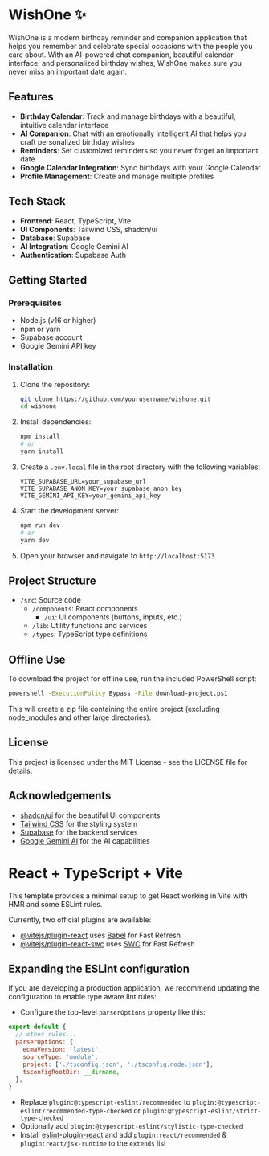 # WishOne ✨

WishOne is a modern birthday reminder and companion application that helps you remember and celebrate special occasions with the people you care about. With an AI-powered chat companion, beautiful calendar interface, and personalized birthday wishes, WishOne makes sure you never miss an important date again.

## Features

- **Birthday Calendar**: Track and manage birthdays with a beautiful, intuitive calendar interface
- **AI Companion**: Chat with an emotionally intelligent AI that helps you craft personalized birthday wishes
- **Reminders**: Set customized reminders so you never forget an important date
- **Google Calendar Integration**: Sync birthdays with your Google Calendar
- **Profile Management**: Create and manage multiple profiles

## Tech Stack

- **Frontend**: React, TypeScript, Vite
- **UI Components**: Tailwind CSS, shadcn/ui
- **Database**: Supabase
- **AI Integration**: Google Gemini AI
- **Authentication**: Supabase Auth

## Getting Started

### Prerequisites

- Node.js (v16 or higher)
- npm or yarn
- Supabase account
- Google Gemini API key

### Installation

1. Clone the repository:
   ```bash
   git clone https://github.com/yourusername/wishone.git
   cd wishone
   ```

2. Install dependencies:
   ```bash
   npm install
   # or
   yarn install
   ```

3. Create a `.env.local` file in the root directory with the following variables:
   ```
   VITE_SUPABASE_URL=your_supabase_url
   VITE_SUPABASE_ANON_KEY=your_supabase_anon_key
   VITE_GEMINI_API_KEY=your_gemini_api_key
   ```

4. Start the development server:
   ```bash
   npm run dev
   # or
   yarn dev
   ```

5. Open your browser and navigate to `http://localhost:5173`

## Project Structure

- `/src`: Source code
  - `/components`: React components
    - `/ui`: UI components (buttons, inputs, etc.)
  - `/lib`: Utility functions and services
  - `/types`: TypeScript type definitions

## Offline Use

To download the project for offline use, run the included PowerShell script:

```bash
powershell -ExecutionPolicy Bypass -File download-project.ps1
```

This will create a zip file containing the entire project (excluding node_modules and other large directories).

## License

This project is licensed under the MIT License - see the LICENSE file for details.

## Acknowledgements

- [shadcn/ui](https://ui.shadcn.com/) for the beautiful UI components
- [Tailwind CSS](https://tailwindcss.com/) for the styling system
- [Supabase](https://supabase.io/) for the backend services
- [Google Gemini AI](https://ai.google.dev/) for the AI capabilities

# React + TypeScript + Vite

This template provides a minimal setup to get React working in Vite with HMR and some ESLint rules.

Currently, two official plugins are available:

- [@vitejs/plugin-react](https://github.com/vitejs/vite-plugin-react/blob/main/packages/plugin-react/README.md) uses [Babel](https://babeljs.io/) for Fast Refresh
- [@vitejs/plugin-react-swc](https://github.com/vitejs/vite-plugin-react-swc) uses [SWC](https://swc.rs/) for Fast Refresh

## Expanding the ESLint configuration

If you are developing a production application, we recommend updating the configuration to enable type aware lint rules:

- Configure the top-level `parserOptions` property like this:

```js
export default {
  // other rules...
  parserOptions: {
    ecmaVersion: 'latest',
    sourceType: 'module',
    project: ['./tsconfig.json', './tsconfig.node.json'],
    tsconfigRootDir: __dirname,
  },
}
```

- Replace `plugin:@typescript-eslint/recommended` to `plugin:@typescript-eslint/recommended-type-checked` or `plugin:@typescript-eslint/strict-type-checked`
- Optionally add `plugin:@typescript-eslint/stylistic-type-checked`
- Install [eslint-plugin-react](https://github.com/jsx-eslint/eslint-plugin-react) and add `plugin:react/recommended` & `plugin:react/jsx-runtime` to the `extends` list
